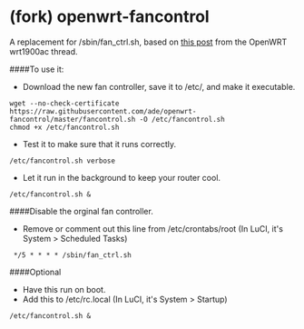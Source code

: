# (fork) openwrt-fancontrol

A replacement for /sbin/fan_ctrl.sh, based on [this post](https://forum.openwrt.org/viewtopic.php?pid=280811#p280811) from the OpenWRT wrt1900ac thread.

####To use it:

* Download the new fan controller, save it to  /etc/, and make it executable.
```
wget --no-check-certificate https://raw.githubusercontent.com/ade/openwrt-fancontrol/master/fancontrol.sh -O /etc/fancontrol.sh
chmod +x /etc/fancontrol.sh
```

* Test it to make sure that it runs correctly.
```
/etc/fancontrol.sh verbose
```

* Let it run in the background to keep your router cool.
```
/etc/fancontrol.sh &
```

####Disable the orginal fan controller.
*	Remove or comment out this line from /etc/crontabs/root (In LuCI, it's System > Scheduled Tasks)
```
 */5 * * * * /sbin/fan_ctrl.sh
```

####Optional
* Have this run on boot.
* Add this to /etc/rc.local (In LuCI, it's System > Startup)
```
/etc/fancontrol.sh &
```
